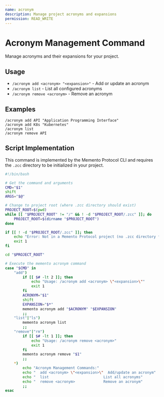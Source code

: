 ```yaml
---
name: acronym
description: Manage project acronyms and expansions
permission: READ_WRITE
---
```


# Acronym Management Command

Manage acronyms and their expansions for your project.

## Usage

- `/acronym add <acronym> "<expansion>"` - Add or update an acronym
- `/acronym list` - List all configured acronyms  
- `/acronym remove <acronym>` - Remove an acronym

## Examples

```
/acronym add API "Application Programming Interface"
/acronym add K8s "Kubernetes"
/acronym list
/acronym remove API
```

## Script Implementation

This command is implemented by the Memento Protocol CLI and requires the `.zcc` directory to be initialized in your project.

```bash
#!/bin/bash

# Get the command and arguments
CMD="$1"
shift
ARGS="$@"

# Change to project root (where .zcc directory should exist)
PROJECT_ROOT=$(pwd)
while [[ "$PROJECT_ROOT" != "/" && ! -d "$PROJECT_ROOT/.zcc" ]]; do
    PROJECT_ROOT=$(dirname "$PROJECT_ROOT")
done

if [[ ! -d "$PROJECT_ROOT/.zcc" ]]; then
    echo "Error: Not in a Memento Protocol project (no .zcc directory found)"
    exit 1
fi

cd "$PROJECT_ROOT"

# Execute the memento acronym command
case "$CMD" in
    "add")
        if [[ $# -lt 2 ]]; then
            echo "Usage: /acronym add <acronym> \"<expansion>\""
            exit 1
        fi
        ACRONYM="$1"
        shift
        EXPANSION="$*"
        memento acronym add "$ACRONYM" "$EXPANSION"
        ;;
    "list"|"ls")
        memento acronym list
        ;;
    "remove"|"rm")
        if [[ $# -lt 1 ]]; then
            echo "Usage: /acronym remove <acronym>"
            exit 1
        fi
        memento acronym remove "$1"
        ;;
    *)
        echo "Acronym Management Commands:"
        echo "  add <acronym> \"<expansion>\"  Add/update an acronym"
        echo "  list                         List all acronyms"
        echo "  remove <acronym>             Remove an acronym"
        ;;
esac
```